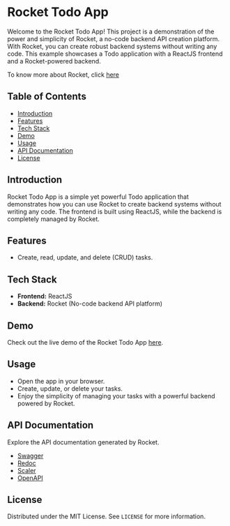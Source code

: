 # Rocket Todo App

Welcome to the Rocket Todo App! This project is a demonstration of the power and simplicity of Rocket, a no-code backend API creation platform. With Rocket, you can create robust backend systems without writing any code. This example showcases a Todo application with a ReactJS frontend and a Rocket-powered backend.

To know more about Rocket, click [here](https://rocketapi.net/)

## Table of Contents

- [Introduction](#introduction)
- [Features](#features)
- [Tech Stack](#tech-stack)
- [Demo](#demo)
- [Usage](#usage)
- [API Documentation](#api-documentation)
- [License](#license)

## Introduction

Rocket Todo App is a simple yet powerful Todo application that demonstrates how you can use Rocket to create backend systems without writing any code. The frontend is built using ReactJS, while the backend is completely managed by Rocket.

## Features

- Create, read, update, and delete (CRUD) tasks.

## Tech Stack

- **Frontend:** ReactJS
- **Backend:** Rocket (No-code backend API platform)

## Demo

Check out the live demo of the Rocket Todo App [here](https://todo-rocketapi.netlify.app/).

## Usage

- Open the app in your browser.
- Create, update, or delete your tasks.
- Enjoy the simplicity of managing your tasks with a powerful backend powered by Rocket.

## API Documentation

Explore the API documentation generated by Rocket.
- [Swagger](https://swagger.rocketapi.net/?url=https://api.rocketapi.net/api/v1/apis/9bc86d06-f7d9-4058-ac43-bdaef692394a/66084edafa3ac2f4a697e4e6/openapi.json)
- [Redoc](https://redoc.rocketapi.net/index.html?url=https://api.rocketapi.net/api/v1/apis/9bc86d06-f7d9-4058-ac43-bdaef692394a/66084edafa3ac2f4a697e4e6/openapi.json)
- [Scaler](https://scaler.rocketapi.net/index.html?url=https://api.rocketapi.net/api/v1/apis/9bc86d06-f7d9-4058-ac43-bdaef692394a/66084edafa3ac2f4a697e4e6/openapi.json)
- [OpenAPI](https://api.rocketapi.net/api/v1/apis/9bc86d06-f7d9-4058-ac43-bdaef692394a/66084edafa3ac2f4a697e4e6/openapi.json)


## License

Distributed under the MIT License. See `LICENSE` for more information.
